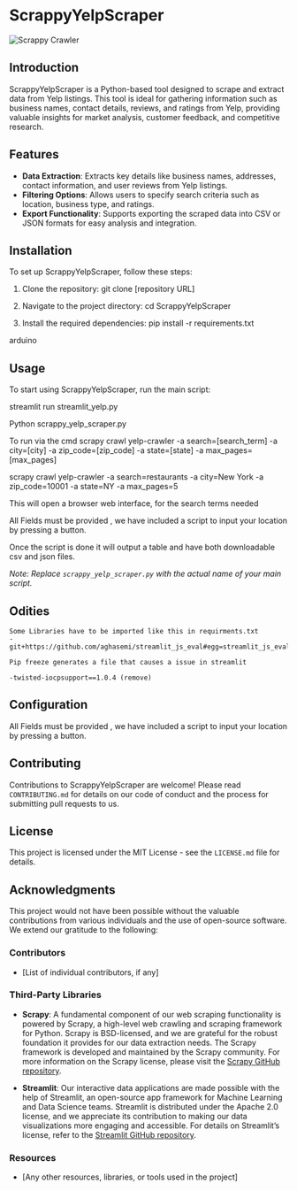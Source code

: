 # ScrappyYelpScraper

![Scrappy Crawler](https://i.postimg.cc/C12phFSG/Scappy-Crawler.png)

## Introduction

ScrappyYelpScraper is a Python-based tool designed to scrape and extract data from Yelp listings. This tool is ideal for gathering information such as business names, contact details, reviews, and ratings from Yelp, providing valuable insights for market analysis, customer feedback, and competitive research.

## Features

- **Data Extraction**: Extracts key details like business names, addresses, contact information, and user reviews from Yelp listings.
- **Filtering Options**: Allows users to specify search criteria such as location, business type, and ratings.
- **Export Functionality**: Supports exporting the scraped data into CSV or JSON formats for easy analysis and integration.

## Installation

To set up ScrappyYelpScraper, follow these steps:

1. Clone the repository:
   git clone [repository URL]

2. Navigate to the project directory:
cd ScrappyYelpScraper

3. Install the required dependencies:
pip install -r requirements.txt

arduino


## Usage

To start using ScrappyYelpScraper, run the main script:

streamlit run streamlit_yelp.py

Python scrappy_yelp_scraper.py

To run via the cmd
scrapy crawl yelp-crawler -a search=[search_term] -a city=[city] -a zip_code=[zip_code] -a state=[state] -a max_pages=[max_pages]

scrapy crawl yelp-crawler -a search=restaurants -a city=New York -a zip_code=10001 -a state=NY -a max_pages=5

This will open a browser web interface, for the search terms needed

All Fields must be provided , we have included a script to input your location by pressing a button.

Once the script is done it will output a table and have both downloadable csv and json files.

_Note: Replace `scrappy_yelp_scraper.py` with the actual name of your main script._

## Odities

    Some Libraries have to be imported like this in requirments.txt
    -git+https://github.com/aghasemi/streamlit_js_eval#egg=streamlit_js_eval

    Pip freeze generates a file that causes a issue in streamlit

    -twisted-iocpsupport==1.0.4 (remove)

## Configuration

All Fields must be provided , we have included a script to input your location by pressing a button.

## Contributing

Contributions to ScrappyYelpScraper are welcome! Please read `CONTRIBUTING.md` for details on our code of conduct and the process for submitting pull requests to us.

## License

This project is licensed under the MIT License - see the `LICENSE.md` file for details.

## Acknowledgments

This project would not have been possible without the valuable contributions from various individuals and the use of open-source software. We extend our gratitude to the following:

### Contributors

- [List of individual contributors, if any]

### Third-Party Libraries

- **Scrapy**: A fundamental component of our web scraping functionality is powered by Scrapy, a high-level web crawling and scraping framework for Python. Scrapy is BSD-licensed, and we are grateful for the robust foundation it provides for our data extraction needs. The Scrapy framework is developed and maintained by the Scrapy community. For more information on the Scrapy license, please visit the [Scrapy GitHub repository](https://github.com/scrapy/scrapy).

- **Streamlit**: Our interactive data applications are made possible with the help of Streamlit, an open-source app framework for Machine Learning and Data Science teams. Streamlit is distributed under the Apache 2.0 license, and we appreciate its contribution to making our data visualizations more engaging and accessible. For details on Streamlit’s license, refer to the [Streamlit GitHub repository](https://github.com/streamlit/streamlit).

### Resources

- [Any other resources, libraries, or tools used in the project]
